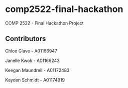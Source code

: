 # comp2522-final-hackathon
COMP 2522 - Final Hackathon Project 

## Contributors

Chloe Glave - A01166947

Janelle Kwok - A01166243

Keegan Maundrell - A01172483

Kayden Schmidt - A01174919
